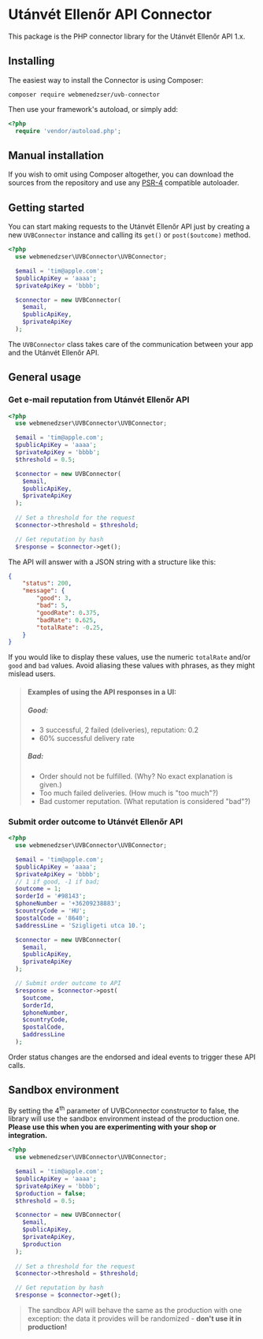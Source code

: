 # Utánvét Ellenőr API Connector

This package is the PHP connector library for the Utánvét Ellenőr API 1.x.

## Installing

The easiest way to install the Connector is using Composer:

```
composer require webmenedzser/uvb-connector
```

Then use your framework's autoload, or simply add:

```php
<?php
  require 'vendor/autoload.php';
```

## Manual installation

If you wish to omit using Composer altogether, you can download the sources from the repository and use any [PSR-4](http://www.php-fig.org/psr/psr-4/) compatible autoloader.

## Getting started

You can start making requests to the Utánvét Ellenőr API just by creating a new `UVBConnector` instance and calling its `get()` or `post($outcome)` method. 

```php
<?php
  use webmenedzser\UVBConnector\UVBConnector;

  $email = 'tim@apple.com';
  $publicApiKey = 'aaaa';
  $privateApiKey = 'bbbb';

  $connector = new UVBConnector(
    $email, 
    $publicApiKey, 
    $privateApiKey
  );
```

The `UVBConnector` class takes care of the communication between your app and the Utánvét Ellenőr API.

## General usage

### Get e-mail reputation from Utánvét Ellenőr API

```php
<?php 
  use webmenedzser\UVBConnector\UVBConnector;

  $email = 'tim@apple.com';
  $publicApiKey = 'aaaa';
  $privateApiKey = 'bbbb';
  $threshold = 0.5;

  $connector = new UVBConnector(
    $email, 
    $publicApiKey, 
    $privateApiKey
  );
  
  // Set a threshold for the request
  $connector->threshold = $threshold;

  // Get reputation by hash
  $response = $connector->get();
```

The API will answer with a JSON string with a structure like this: 

```json
{
    "status": 200,
    "message": {
        "good": 3,
        "bad": 5,
        "goodRate": 0.375,
        "badRate": 0.625,
        "totalRate": -0.25,
    }
}
```

If you would like to display these values, use the numeric `totalRate` and/or `good` and `bad` values. Avoid aliasing these values with phrases, as they might mislead users.
 
> #### Examples of using the API responses in a UI:
> 
> ##### Good:
> - 3 successful, 2 failed (deliveries), reputation: 0.2
> - 60% successful delivery rate
>
> ##### Bad:
> - Order should not be fulfilled. (Why? No exact explanation is given.)
> - Too much failed deliveries. (How much is "too much"?)
> - Bad customer reputation. (What reputation is considered "bad"?)

### Submit order outcome to Utánvét Ellenőr API
```php
<?php
  use webmenedzser\UVBConnector\UVBConnector;

  $email = 'tim@apple.com';
  $publicApiKey = 'aaaa';
  $privateApiKey = 'bbbb';
  // 1 if good, -1 if bad;
  $outcome = 1;
  $orderId = '#98143';
  $phoneNumber = '+36209238883';
  $countryCode = 'HU';
  $postalCode = '8640';
  $addressLine = 'Szigligeti utca 10.';

  $connector = new UVBConnector(
    $email, 
    $publicApiKey, 
    $privateApiKey
  );

  // Submit order outcome to API
  $response = $connector->post(
    $outcome, 
    $orderId, 
    $phoneNumber, 
    $countryCode, 
    $postalCode, 
    $addressLine
  );
```

Order status changes are the endorsed and ideal events to trigger these API calls.

## Sandbox environment

By setting the 4<sup>th</sup> parameter of UVBConnector constructor to false, the library will use the sandbox environment instead of the production one. **Please use this when you are experimenting with your shop or integration.**

```php
<?php 
  use webmenedzser\UVBConnector\UVBConnector;

  $email = 'tim@apple.com';
  $publicApiKey = 'aaaa';
  $privateApiKey = 'bbbb';
  $production = false;
  $threshold = 0.5;

  $connector = new UVBConnector(
    $email, 
    $publicApiKey, 
    $privateApiKey,
    $production
  );
  
  // Set a threshold for the request
  $connector->threshold = $threshold;

  // Get reputation by hash
  $response = $connector->get();
```

> The sandbox API will behave the same as the production with one exception: the data it provides will be randomized - **don't use it in production!** 
